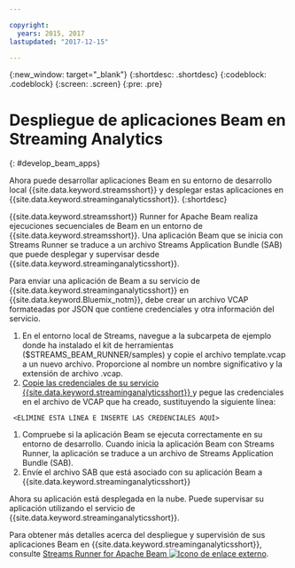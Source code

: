 ```yaml
---

copyright:
  years: 2015, 2017
lastupdated: "2017-12-15"

---
```


<!-- Attribute definitions -->
{:new_window: target="_blank"}
{:shortdesc: .shortdesc}
{:codeblock: .codeblock}
{:screen: .screen}
{:pre: .pre}

# Despliegue de aplicaciones Beam en Streaming Analytics
{: #develop_beam_apps}

Ahora puede desarrollar aplicaciones Beam en su entorno de desarrollo local {{site.data.keyword.streamsshort}} y desplegar estas aplicaciones en {{site.data.keyword.streaminganalyticsshort}}.
{:shortdesc}

{{site.data.keyword.streamsshort}} Runner for Apache Beam realiza ejecuciones secuenciales de Beam en un entorno de {{site.data.keyword.streamsshort}}. Una aplicación Beam que se inicia con Streams Runner se traduce a un archivo Streams Application Bundle (SAB) que puede desplegar y supervisar desde {{site.data.keyword.streaminganalyticsshort}}.

Para enviar una aplicación de Beam a su servicio de {{site.data.keyword.streaminganalyticsshort}} en {{site.data.keyword.Bluemix_notm}}, debe crear un archivo VCAP formateadas por JSON que contiene credenciales y otra información del servicio.

1. En el entorno local de Streams, navegue a la subcarpeta de ejemplo donde ha instalado el kit de
herramientas ($STREAMS_BEAM_RUNNER/samples) y copie el archivo template.vcap a un nuevo archivo. Proporcione al nombre un nombre significativo y la extensión de archivo .vcap.
1. [Copie las credenciales de su servicio {{site.data.keyword.streaminganalyticsshort}} ](/docs/services/StreamingAnalytics/r_vcap_services.html) y pegue las credenciales en el archivo de VCAP que ha creado, sustituyendo la siguiente línea:
```
 <ELIMINE ESTA LÍNEA E INSERTE LAS CREDENCIALES AQUÍ>
 ```
1. Compruebe si la aplicación Beam se ejecuta correctamente en su entorno de desarrollo. Cuando inicia la aplicación Beam con
Streams Runner, la aplicación se traduce a un archivo de Streams Application Bundle (SAB).
1. Envíe el archivo SAB que está asociado con su aplicación Beam a {{site.data.keyword.streaminganalyticsshort}}

Ahora su aplicación está desplegada en la nube. Puede supervisar su aplicación utilizando el servicio de {{site.data.keyword.streaminganalyticsshort}}.

Para obtener más detalles acerca del despliegue y supervisión de sus aplicaciones Beam en {{site.data.keyword.streaminganalyticsshort}}, consulte [Streams Runner for Apache Beam ![Icono de enlace externo](../../icons/launch-glyph.svg "Icono de enlace externo")](https://ibmstreams.github.io/streamsx.documentation/docs/beamrunner/beamrunner-1-intro/).
